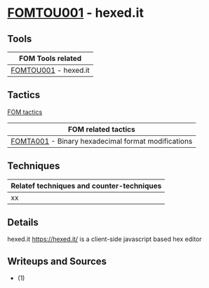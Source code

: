 # [FOMTOU001](https://github.com/blue101010/FOM/blob/main/tools/FOMTOU001.md) - hexed.it


## Tools

| FOM Tools related  |
| --------------------------------------- |
| [FOMTOU001](https://github.com/blue101010/FOM/blob/main/tools/FOMTOU001.md) - hexed.it  |


## Tactics

[FOM tactics](https://github.com/blue101010/FOM/blob/main/tactics/tactics.md)

| FOM related tactics  |
| --------------------------------------- |
| [FOMTA001](https://github.com/blue101010/FOM/blob/main/tactics/FOMTA001.md) - Binary hexadecimal format modifications   |


## Techniques

| Relatef techniques and counter-techniques  |
| --------------------------------------- |
| xx|


## Details

hexed.it <https://hexed.it/> is a client-side javascript based hex editor


## Writeups and Sources

- (1) 